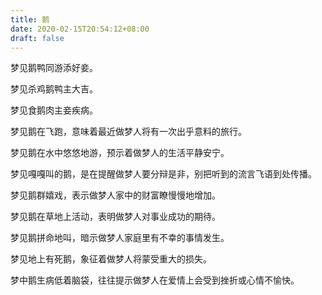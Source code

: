 ```yaml
---
title: 鹅
date: 2020-02-15T20:54:12+08:00
draft: false
---
```


梦见鹅鸭同游添好妾。<br>


梦见杀鸡鹅鸭主大吉。<br>


梦见食鹅肉主妾疾病。<br>


梦见鹅在飞跑，意味着最近做梦人将有一次出乎意料的旅行。<br>


梦见鹅在水中悠悠地游，预示着做梦人的生活平静安宁。<br>


梦见嘎嘎叫的鹅，是在提醒做梦人要分辩是非，别把听到的流言飞语到处传播。<br>


梦见鹅群嬉戏，表示做梦人家中的财富瞭慢慢地增加。<br>


梦见鹅在草地上活动，表明做梦人对事业成功的期待。<br>


梦见鹅拼命地叫，暗示做梦人家庭里有不幸的事情发生。<br>


梦见地上有死鹅，象征着做梦人将蒙受重大的损失。<br>


梦中鹅生病低着脑袋，往往提示做梦人在爱情上会受到挫折或心情不愉快。<br>
